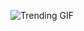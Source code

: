 
<!-- GIF_SECTION -->
![Trending GIF](https://media4.giphy.com/media/v1.Y2lkPThiYjIxNzcydml2ZHVkcTd3MW44Z3kybjFpbTR2cDlkeWdkbGlkdG95cmRqd2I4eiZlcD12MV9naWZzX3NlYXJjaCZjdD1n/3oEjI80DSa1grNPTDq/giphy.gif)
<!-- END_GIF_SECTION -->

